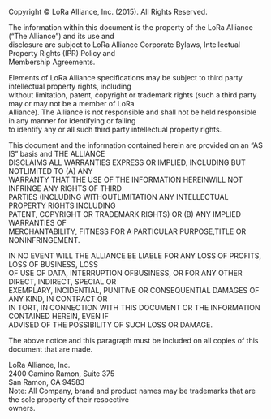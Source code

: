 Copyright   ©   LoRa  Alliance,  Inc.  (2015).  All  Rights  Reserved.    
  
The  information  within  this  document  is  the  property  of  the  LoRa  Alliance  (“The  Alliance”)  and  its  use  and  
disclosure  are  subject  to  LoRa  Alliance  Corporate  Bylaws,  Intellectual  Property  Rights  (IPR)  Policy  and  
Membership  Agreements.  
  
Elements  of  LoRa  Alliance  specifications  may  be  subject  to  third  party  intellectual  property  rights,  including  
without  limitation,  patent,  copyright  or  trademark  rights  (such  a  third  party  may  or  may  not  be  a  member  of  LoRa  
Alliance).  The  Alliance  is  not  responsible  and  shall  not  be  held  responsible  in  any  manner  for  identifying  or  failing  
to  identify  any  or  all  such  third  party  intellectual  property  rights.  
  
This  document  and  the  information  contained  herein  are  provided  on  an  “AS  IS”  basis  and  THE  ALLIANCE  
DISCLAIMS  ALL  WARRANTIES  EXPRESS  OR  IMPLIED,  INCLUDING  BUT  NOTLIMITED  TO  (A)  ANY  
WARRANTY  THAT  THE  USE  OF  THE  INFORMATION  HEREINWILL  NOT  INFRINGE  ANY  RIGHTS  OF  THIRD  
PARTIES  (INCLUDING  WITHOUTLIMITATION  ANY  INTELLECTUAL  PROPERTY  RIGHTS  INCLUDING  
PATENT,  COPYRIGHT  OR  TRADEMARK  RIGHTS)  OR  (B)  ANY  IMPLIED  WARRANTIES  OF  
MERCHANTABILITY,  FITNESS  FOR  A  PARTICULAR  PURPOSE,TITLE  OR  NONINFRINGEMENT.  
  
IN  NO  EVENT  WILL  THE  ALLIANCE  BE  LIABLE  FOR  ANY  LOSS  OF  PROFITS,  LOSS  OF  BUSINESS,  LOSS  
OF  USE  OF  DATA,  INTERRUPTION  OFBUSINESS,  OR  FOR  ANY  OTHER  DIRECT,  INDIRECT,  SPECIAL  OR  
EXEMPLARY,  INCIDENTIAL,  PUNITIVE  OR  CONSEQUENTIAL  DAMAGES  OF  ANY  KIND,  IN  CONTRACT  OR  
IN  TORT,  IN  CONNECTION  WITH  THIS  DOCUMENT  OR  THE  INFORMATION  CONTAINED  HEREIN,  EVEN  IF  
ADVISED  OF  THE  POSSIBILITY  OF  SUCH  LOSS  OR  DAMAGE.    
  
  
The  above  notice  and  this  paragraph  must  be  included  on  all  copies  of  this  document  that  are  made.  
  
LoRa  Alliance,  Inc.  
2400  Camino  Ramon,  Suite  375  
San  Ramon,  CA  94583  
Note:  All  Company,  brand  and  product  names  may  be  trademarks  that  are  the  sole  property  of  their  respective  
owners.  
